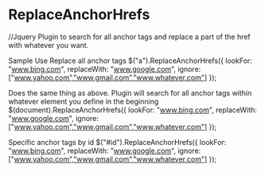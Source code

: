 # ReplaceAnchorHrefs
//Jquery Plugin to search for all anchor tags and replace a part of the href with whatever you want.

Sample Use
Replace all anchor tags
$("a").ReplaceAnchorHrefs({
  lookFor: "www.bing.com",
  replaceWith: "www.google.com",
  ignore: ["www.yahoo.com","www.gmail.com","www.whatever.com"]
});

Does the same thing as above.
Plugin will search for all anchor tags within whatever element you define in the beginning
$(document).ReplaceAnchorHrefs({
  lookFor: "www.bing.com",
  replaceWith: "www.google.com",
  ignore: ["www.yahoo.com","www.gmail.com","www.whatever.com"]
});

Specific anchor tags by id
$("#id").ReplaceAnchorHrefs({
  lookFor: "www.bing.com",
  replaceWith: "www.google.com",
  ignore: ["www.yahoo.com","www.gmail.com","www.whatever.com"]
});

